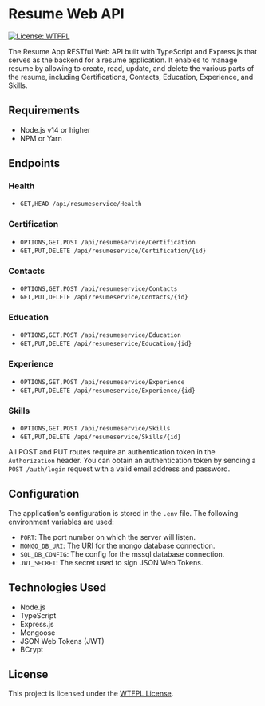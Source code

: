 # Resume Web API

[![License: WTFPL](https://img.shields.io/badge/License-WTFPL-brightgreen.svg)](http://www.wtfpl.net/about/)

The Resume App RESTful Web API built with TypeScript and Express.js that serves as the backend for a resume application. It enables to manage resume by allowing to create, read, update, and delete the various parts of the resume, including Certifications, Contacts, Education, Experience, and Skills.


## Requirements

- Node.js v14 or higher
- NPM or Yarn

## Endpoints

### Health

- `GET,HEAD /api/resumeservice/Health`

### Certification

- `OPTIONS,GET,POST /api/resumeservice/Certification`
- `GET,PUT,DELETE /api/resumeservice/Certification/{id}`

### Contacts

- `OPTIONS,GET,POST /api/resumeservice/Contacts`
- `GET,PUT,DELETE /api/resumeservice/Contacts/{id}`

### Education

- `OPTIONS,GET,POST /api/resumeservice/Education`
- `GET,PUT,DELETE /api/resumeservice/Education/{id}`

### Experience

- `OPTIONS,GET,POST /api/resumeservice/Experience`
- `GET,PUT,DELETE /api/resumeservice/Experience/{id}`

### Skills

- `OPTIONS,GET,POST /api/resumeservice/Skills`
- `GET,PUT,DELETE /api/resumeservice/Skills/{id}`

All POST and PUT routes require an authentication token in the `Authorization` header. You can obtain an authentication token by sending a `POST /auth/login` request with a valid email address and password.

## Configuration

The application's configuration is stored in the `.env` file. The following environment variables are used:

- `PORT`: The port number on which the server will listen.
- `MONGO_DB_URI`: The URI for the mongo database connection.
- `SQL_DB_CONFIG`: The config for the mssql database connection.
- `JWT_SECRET`: The secret used to sign JSON Web Tokens.

## Technologies Used

- Node.js
- TypeScript
- Express.js
- Mongoose
- JSON Web Tokens (JWT)
- BCrypt

## License

This project is licensed under the [WTFPL License](http://www.wtfpl.net/about/).
